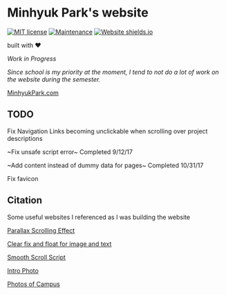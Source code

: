 # Minhyuk Park's website
[![MIT license](https://img.shields.io/badge/License-MIT-blue.svg)](https://lbesson.mit-license.org/)
[![Maintenance](https://img.shields.io/badge/Maintained%3F-yes-green.svg)](https://GitHub.com/Naereen/StrapDown.js/graphs/commit-activity)
[![Website shields.io](https://img.shields.io/website-up-down-green-red/http/shields.io.svg)](http://MinhyukPark.com)

built with    :heart:

*Work in Progress*

*Since school is my priority at the moment, I tend to not do a lot of work on the website during the semester.*

[MinhyukPark.com](https://minhyukpark.com "Minhyuk Park's Website")
## TODO

Fix Navigation Links becoming unclickable when scrolling over project descriptions

~Fix unsafe script error~ Completed 9/12/17

~Add content instead of dummy data for pages~ Completed 10/31/17

Fix favicon
## Citation
Some useful websites I referenced as I was building the website

[Parallax Scrolling Effect](https://1stwebdesigner.com/parallax-scrolling-tutorial/ "1stWebdesigner tutorial")

[Clear fix and float for image and text](http://nicolasgallagher.com/micro-clearfix-hack/ "Nicholas Gallagher hack")

[Smooth Scroll Script](https://www.w3schools.com/jquery/tryit.asp?filename=tryjquery_eff_animate_smoothscroll "w3schools tutorial")

[Intro Photo](http://www.freepik.com/free-photos-vectors/background "Background image created by Tirachard - Freepik.com")

[Photos of Campus](https://admissions.illinois.edu/Visit/Photo-Tour/index "Photo Tour of Illinois Campus")


